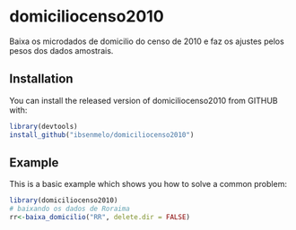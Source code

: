 
<!-- README.md is generated from README.Rmd. Please edit that file -->

# domiciliocenso2010

Baixa os microdados de domicilio do censo de 2010 e faz os ajustes pelos
pesos dos dados amostrais.

## Installation

You can install the released version of domiciliocenso2010 from GITHUB
with:

``` r
library(devtools)
install_github("ibsenmelo/domiciliocenso2010")
```

## Example

This is a basic example which shows you how to solve a common problem:

``` r
library(domiciliocenso2010)
# baixando os dados de Roraima
rr<-baixa_domicilio("RR", delete.dir = FALSE)
```
